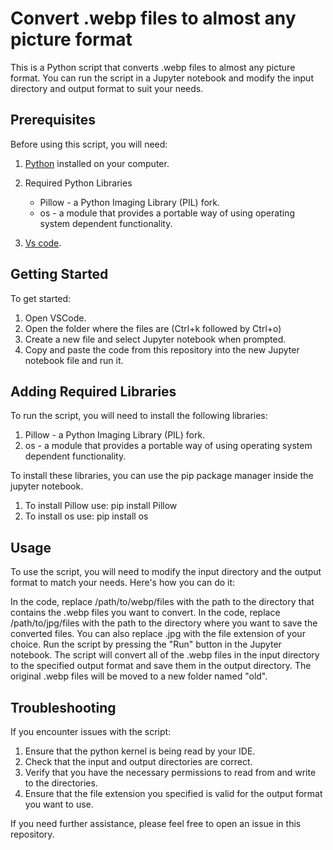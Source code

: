 # Convert .webp files to almost any picture format

This is a Python script that converts .webp files to almost any picture format. You can run the script in a Jupyter notebook and modify the input directory and output format to suit your needs.

## Prerequisites

Before using this script, you will need:

1. [Python](https://www.python.org) installed on your computer.
2.  Required Python Libraries
    - Pillow - a Python Imaging Library (PIL) fork.
    - os - a module that provides a portable way of using operating system dependent functionality.

3. [Vs code](https://code.visualstudio.com).

## Getting Started

To get started:

1. Open VSCode.
2. Open the folder where the files are (Ctrl+k followed by Ctrl+o)
3. Create a new file and select Jupyter notebook when prompted.
4. Copy and paste the code from this repository into the new Jupyter notebook file and run it.


## Adding Required Libraries

To run the script, you will need to install the following libraries:

1. Pillow - a Python Imaging Library (PIL) fork.
2. os - a module that provides a portable way of using operating system dependent functionality.

To install these libraries, you can use the pip package manager inside the jupyter notebook.

1. To install Pillow use:
pip install Pillow
2. To install os use:
pip install os

## Usage

To use the script, you will need to modify the input directory and the output format to match your needs. Here's how you can do it:

In the code, replace /path/to/webp/files with the path to the directory that contains the .webp files you want to convert.
In the code, replace /path/to/jpg/files with the path to the directory where you want to save the converted files. You can also replace .jpg with the file extension of your choice.
Run the script by pressing the "Run" button in the Jupyter notebook.
The script will convert all of the .webp files in the input directory to the specified output format and save them in the output directory. The original .webp files will be moved to a new folder named "old".

## Troubleshooting

If you encounter issues with the script:

1. Ensure that the python kernel is being read by your IDE.
2. Check that the input and output directories are correct.
3. Verify that you have the necessary permissions to read from and write to the directories.
4. Ensure that the file extension you specified is valid for the output format you want to use.

If you need further assistance, please feel free to open an issue in this repository.
